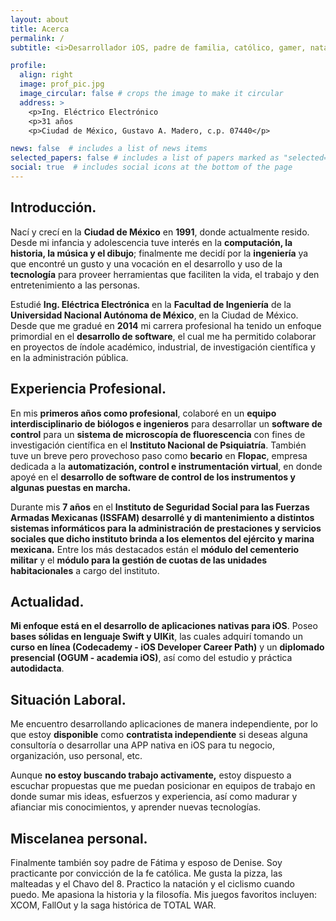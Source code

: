 ```yaml
---
layout: about
title: Acerca
permalink: /
subtitle: <i>Desarrollador iOS, padre de familia, católico, gamer, natación y ciclismo, aficionado a la historia.</i>

profile:
  align: right
  image: prof_pic.jpg
  image_circular: false # crops the image to make it circular
  address: >
    <p>Ing. Eléctrico Electrónico
    <p>31 años
    <p>Ciudad de México, Gustavo A. Madero, c.p. 07440</p>

news: false  # includes a list of news items
selected_papers: false # includes a list of papers marked as "selected={true}"
social: true  # includes social icons at the bottom of the page
---
```

## Introducción.
Nací y crecí en la **Ciudad de México** en **1991**, donde actualmente resido. Desde mi infancia y adolescencia tuve interés en la **computación, la historia, la música y el dibujo**; finalmente me decidí por la **ingeniería** ya que encontré un gusto y una vocación en el desarrollo y uso de la **tecnología** para proveer herramientas que faciliten la vida, el trabajo y den entretenimiento a las personas.

Estudié **Ing. Eléctrica Electrónica** en la **Facultad de Ingeniería** de la **Universidad Nacional Autónoma de México**, en la Ciudad de México. Desde que me gradué en **2014** mi carrera profesional ha tenido un enfoque primordial en el **desarrollo de software**, el cual me ha permitido colaborar en proyectos de índole académico, industrial, de investigación científica y en la administración pública.

## Experiencia Profesional.
En mis **primeros años como profesional**, colaboré en un **equipo interdisciplinario de biólogos e ingenieros** para desarrollar un **software de control** para un **sistema de microscopía de fluorescencia** con fines de investigación científica en el **Instituto Nacional de Psiquiatría**. También tuve un breve pero provechoso paso como **becario** en **Flopac**, empresa dedicada a la **automatización, control e instrumentación virtual**, en donde apoyé en el **desarrollo de software de control de los instrumentos y algunas puestas en marcha.**

Durante mis **7 años** en el **Instituto de Seguridad Social para las Fuerzas Armadas Mexicanas (ISSFAM) desarrollé y di mantenimiento a distintos sistemas informáticos para la administración de prestaciones y servicios sociales que dicho instituto brinda a los elementos del ejército y marina mexicana.** Entre los más destacados están el **módulo del cementerio militar** y el **módulo para la gestión de cuotas de las unidades habitacionales** a cargo del instituto.

## Actualidad.
**Mi enfoque está en el desarrollo de aplicaciones nativas para iOS**. Poseo **bases sólidas en lenguaje Swift y UIKit**, las cuales adquirí tomando un **curso en línea (Codecademy - iOS Developer Career Path)** y un **diplomado presencial (OGUM - academia iOS)**, así como del estudio y práctica **autodidacta**.

## Situación Laboral.
Me encuentro desarrollando aplicaciones de manera independiente, por lo que estoy **disponible** como **contratista independiente** si deseas alguna consultoría o desarrollar una APP nativa en iOS para tu negocio, organización, uso personal, etc.

Aunque **no estoy buscando trabajo activamente,** estoy dispuesto a escuchar propuestas que me puedan posicionar en equipos de trabajo en donde sumar mis ideas, esfuerzos y experiencia, así como madurar y afianciar mis conocimientos, y aprender nuevas tecnologías.

## Miscelanea personal.
Finalmente también soy padre de Fátima y esposo de Denise. Soy practicante por convicción de la fe católica. Me gusta la pizza, las malteadas y el Chavo del 8. Practico la natación y el ciclismo cuando puedo. Me apasiona la historia y la filosofía. Mis juegos favoritos incluyen: XCOM, FallOut y la saga histórica de TOTAL WAR.